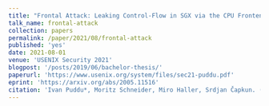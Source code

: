 ```yaml
---
title: "Frontal Attack: Leaking Control-​Flow in SGX via the CPU Frontend"
talk_name: frontal-attack
collection: papers
permalink: /paper/2021/08/frontal-attack
published: 'yes'
date: 2021-08-01
venue: 'USENIX Security 2021'
blogpost: '/posts/2019/06/bachelor-thesis/'
paperurl: 'https://www.usenix.org/system/files/sec21-puddu.pdf'
eprint: 'https://arxiv.org/abs/2005.11516'
citation: 'Ivan Puddu*, Moritz Schneider, Miro Haller, Srdjan Čapkun. (2021). &quot;Frontal Attack: Leaking Control-​Flow in SGX via the CPU Frontend&quot;. <i>USENIX Security 2021</i>.'
---
```

